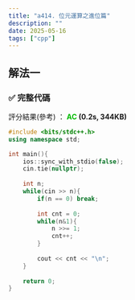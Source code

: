 ```yaml
---
title: "a414. 位元運算之進位篇"
description: ""
date: 2025-05-16
tags: ["cpp"]
---
```


## 解法一

### ✅ 完整代碼

評分結果(參考) ： **<font color="#00bb00">AC</font> (0.2s, 344KB)**

```cpp
#include <bits/stdc++.h>
using namespace std;

int main(){
    ios::sync_with_stdio(false);
    cin.tie(nullptr);
    
    int n;
    while(cin >> n){
        if(n == 0) break;
        
        int cnt = 0;
        while(n&1){
            n >>= 1;
            cnt++;
        }
        
        cout << cnt << "\n";
    }
    
    return 0;
}
```

